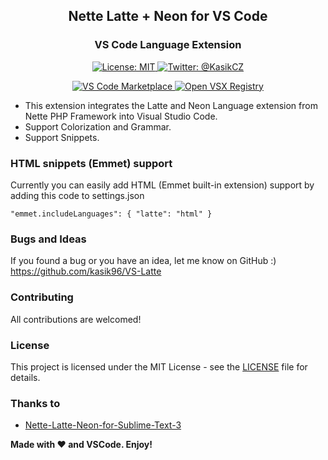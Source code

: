 <h2 align="center">Nette Latte + Neon for VS Code</h2>
<h3 align="center">VS Code Language Extension</h2>
<p align="center">
   <a href="https://opensource.org/licenses/MIT">
        <img src="https://img.shields.io/badge/License-MIT-green" alt="License: MIT" />
    </a>
    <a href="https://twitter.com/KasikCZ">
        <img src="https://img.shields.io/badge/Twitter-%40KasikCZ-blue" alt="Twitter: @KasikCZ" />
    </a>
</p>
<p align="center">
   <a href="https://marketplace.visualstudio.com/items?itemName=Kasik96.latte">
        <img src="https://img.shields.io/badge/VS%20Code%20Marketplace-Install-blue" alt="VS Code Marketplace" />
    </a>
    <a href="https://twitter.com/KasikCZ">
        <img src="https://img.shields.io/badge/Open%20VSX%20Registry-Install-9e10c9" alt="Open VSX Registry" />
    </a>
</p>

* This extension integrates the Latte and Neon Language extension from Nette PHP Framework into Visual Studio Code.
* Support Colorization and Grammar.
* Support Snippets.

### HTML snippets (Emmet) support
Currently you can easily add HTML (Emmet built-in extension) support by adding this code to settings.json
```
"emmet.includeLanguages": { "latte": "html" }
```

### Bugs and Ideas
If you found a bug or you have an idea, let me know on GitHub :)
https://github.com/kasik96/VS-Latte

### Contributing
All contributions are welcomed!

### License
This project is licensed under the MIT License - see the [LICENSE](LICENSE) file for details.

### Thanks to
* [Nette-Latte-Neon-for-Sublime-Text-3](https://github.com/FilipStryk/Nette-Latte-Neon-for-Sublime-Text-3)

**Made with ♥ and VSCode. Enjoy!**
